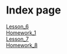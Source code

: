 <!DOCTYPE html>
<html lang="en">
<head>
    <meta charset="UTF-8">
    <title>Index</title>
    <meta name="viewport"
          content="width=device-width, user-scalable=no, initial-scale=1.0, maximum-scale=1.0, minimum-scale=1.0">
    <meta http-equiv="X-UA-Compatible" content="ie=edge">
<link href="index.css" rel="stylesheet"></head>
<body>
<h1>Index page</h1>
<a href="lesson_6.html">Lesson_6</a><br>
<a href="homework_1.html">Homework_1</a><br>
<a href="lesson_7.html">Lesson_7</a><br>
<a href="homework_8.html">Homework_8</a>
<script type="text/javascript" src="vendors.js"></script><script type="text/javascript" src="index.js"></script></body>
</html>